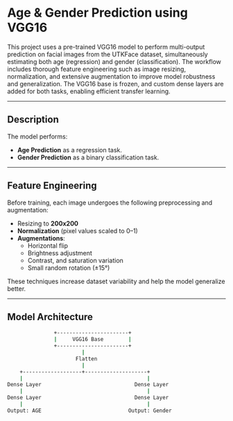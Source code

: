 # Age & Gender Prediction using VGG16

This project uses a pre-trained VGG16 model to perform multi-output prediction on facial images from the UTKFace dataset, simultaneously estimating both age (regression) and gender (classification). The workflow includes thorough feature engineering such as image resizing, normalization, and extensive augmentation to improve model robustness and generalization. The VGG16 base is frozen, and custom dense layers are added for both tasks, enabling efficient transfer learning.

---

## Description

The model performs:
- **Age Prediction** as a regression task.
- **Gender Prediction** as a binary classification task.

---

## Feature Engineering

Before training, each image undergoes the following preprocessing and augmentation:

- Resizing to **200x200**
- **Normalization** (pixel values scaled to 0–1)
- **Augmentations**:
  - Horizontal flip
  - Brightness adjustment
  - Contrast, and saturation variation
  - Small random rotation (±15°)

These techniques increase dataset variability and help the model generalize better.

---


## Model Architecture

```bash
               +-----------------------+
               |     VGG16 Base        |
               +-----------------------+
                        |
                      Flatten
                        |
    +-------------------+--------------------+
    |                                        |
Dense Layer                              Dense Layer
    |                                        |
Dense Layer                              Dense Layer
    |                                        |
Output: AGE                            Output: Gender
